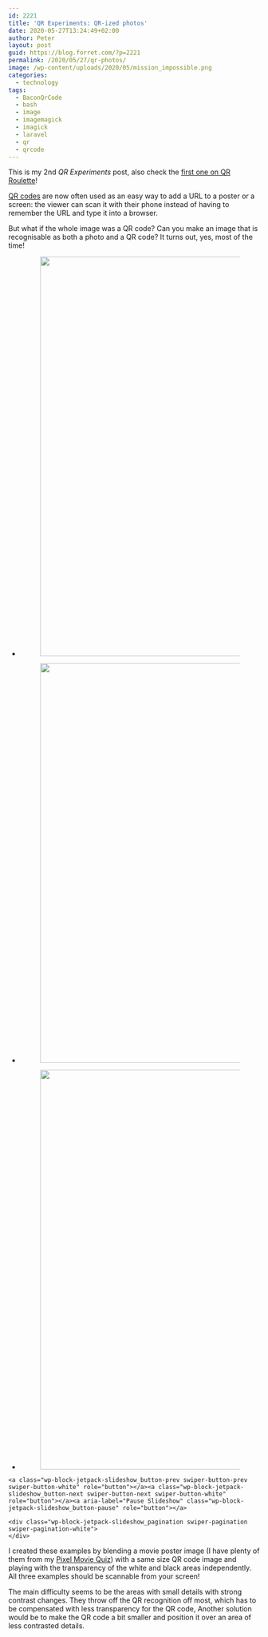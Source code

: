 ```yaml
---
id: 2221
title: 'QR Experiments: QR-ized photos'
date: 2020-05-27T13:24:49+02:00
author: Peter
layout: post
guid: https://blog.forret.com/?p=2221
permalink: /2020/05/27/qr-photos/
image: /wp-content/uploads/2020/05/mission_impossible.png
categories:
  - technology
tags:
  - BaconQrCode
  - bash
  - image
  - imagemagick
  - imagick
  - laravel
  - qr
  - qrcode
---
```

<p class="has-text-align-center">
  This is my 2nd <em>QR Experiments</em> post, also check the <a href="https://blog.forret.com/2020/05/25/qr-experiments-qroulette/">first one on QR Roulette</a>!
</p>

[QR codes](https://en.wikipedia.org/wiki/QR_code) are now often used as an easy way to add a URL to a poster or a screen: the viewer can scan it with their phone instead of having to remember the URL and type it into a browser. 

But what if the whole image was a QR code? Can you make an image that is recognisable as both a photo and a QR code? It turns out, yes, most of the time!

<div class="wp-block-jetpack-slideshow aligncenter" data-effect="slide">
  <div class="wp-block-jetpack-slideshow_container swiper-container">
    <ul class="wp-block-jetpack-slideshow_swiper-wrapper swiper-wrapper">
      <li class="wp-block-jetpack-slideshow_slide swiper-slide">
        <figure><img loading="lazy" width="798" height="800" alt="" class="wp-block-jetpack-slideshow_image wp-image-2222" data-id="2222" src="https://blog.forret.com/wp-content/uploads/2020/05/et_1982.png" srcset="https://blog.forret.com/wp-content/uploads/2020/05/et_1982.png 798w, https://blog.forret.com/wp-content/uploads/2020/05/et_1982-300x300.png 300w, https://blog.forret.com/wp-content/uploads/2020/05/et_1982-150x150.png 150w, https://blog.forret.com/wp-content/uploads/2020/05/et_1982-768x770.png 768w, https://blog.forret.com/wp-content/uploads/2020/05/et_1982-50x50.png 50w" sizes="(max-width: 798px) 100vw, 798px" /></figure>
      </li>
      <li class="wp-block-jetpack-slideshow_slide swiper-slide">
        <figure><img loading="lazy" width="799" height="800" alt="" class="wp-block-jetpack-slideshow_image wp-image-2223" data-id="2223" src="https://blog.forret.com/wp-content/uploads/2020/05/mission_impossible.png" srcset="https://blog.forret.com/wp-content/uploads/2020/05/mission_impossible.png 799w, https://blog.forret.com/wp-content/uploads/2020/05/mission_impossible-300x300.png 300w, https://blog.forret.com/wp-content/uploads/2020/05/mission_impossible-150x150.png 150w, https://blog.forret.com/wp-content/uploads/2020/05/mission_impossible-768x769.png 768w, https://blog.forret.com/wp-content/uploads/2020/05/mission_impossible-50x50.png 50w" sizes="(max-width: 799px) 100vw, 799px" /></figure>
      </li>
      <li class="wp-block-jetpack-slideshow_slide swiper-slide">
        <figure><img loading="lazy" width="800" height="800" alt="" class="wp-block-jetpack-slideshow_image wp-image-2224" data-id="2224" src="https://blog.forret.com/wp-content/uploads/2020/05/red_sparrow_2018.png" srcset="https://blog.forret.com/wp-content/uploads/2020/05/red_sparrow_2018.png 800w, https://blog.forret.com/wp-content/uploads/2020/05/red_sparrow_2018-300x300.png 300w, https://blog.forret.com/wp-content/uploads/2020/05/red_sparrow_2018-150x150.png 150w, https://blog.forret.com/wp-content/uploads/2020/05/red_sparrow_2018-768x768.png 768w, https://blog.forret.com/wp-content/uploads/2020/05/red_sparrow_2018-50x50.png 50w" sizes="(max-width: 800px) 100vw, 800px" /></figure>
      </li>
    </ul>
    
    <a class="wp-block-jetpack-slideshow_button-prev swiper-button-prev swiper-button-white" role="button"></a><a class="wp-block-jetpack-slideshow_button-next swiper-button-next swiper-button-white" role="button"></a><a aria-label="Pause Slideshow" class="wp-block-jetpack-slideshow_button-pause" role="button"></a>
    
    <div class="wp-block-jetpack-slideshow_pagination swiper-pagination swiper-pagination-white">
    </div>
  </div>
</div>

I created these examples by blending a movie poster image (I have plenty of them from my [Pixel Movie Quiz](https://blog.forret.com/2020/05/07/making-the-pixel-movie-quiz/)) with a same size QR code image and playing with the transparency of the white and black areas independently. All three examples should be scannable from your screen!

The main difficulty seems to be the areas with small details with strong contrast changes. They throw off the QR recognition off most, which has to be compensated with less transparency for the QR code, Another solution would be to make the QR code a bit smaller and position it over an area of less contrasted details.